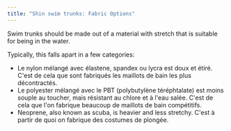 ```yaml
---
title: "Shin swim trunks: Fabric Options"
---
```


Swim trunks should be made out of a material with stretch that is suitable for being in the water.

Typically, this falls apart in a few categories:

- Le nylon mélangé avec élastene, spandex ou lycra est doux et étiré. C'est de cela que sont fabriqués les maillots de bain les plus décontractés.
- Le polyester mélangé avec le PBT (polybutylène téréphtalate) est moins souple au toucher, mais résistant au chlore et à l'eau salée. C'est de cela que l'on fabrique beaucoup de maillots de bain compétitifs.
- Neoprene, also known as scuba, is heavier and less stretchy. C'est à partir de quoi on fabrique des costumes de plongée.
